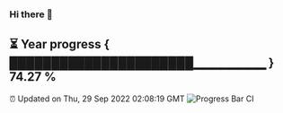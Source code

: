 ### Hi there 👋
⏳ Year progress { ██████████████████████▁▁▁▁▁▁▁▁ } 74.27 %
---
⏰ Updated on Thu, 29 Sep 2022 02:08:19 GMT
![Progress Bar CI](https://github.com/liununu/liununu/workflows/Progress%20Bar%20CI/badge.svg)
